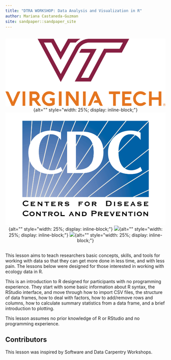 ```yaml
---
title: "DTRA WORKSHOP: Data Analysis and Visualization in R"
author: Mariana Castaneda-Guzman
site: sandpaper::sandpaper_site
---
```


<p></p>

<div style="text-align: center; margin-top: 30px; margin-bottom: 30px;">

![](episodes/fig/Vertical_VT_Full_Color_RGB.jpg){alt="" style="width: 25%; display: inline-block;"}
![](episodes/fig/CDC_logo.jpg){alt="" style="width: 25%; display: inline-block;"}
![](episodes/fig/NCDC_logo.jpg){alt="" style="width: 25%; display: inline-block;"}
![](episodes/fig/DTRA_logo.jpg){alt="" style="width: 25%; display: inline-block;"}

</div>

<p></p>

This lesson aims to teach researchers basic concepts, skills,
and tools for working with data so that they can get more done in less
time, and with less pain. The lessons below were designed for those interested
in working with ecology data in R.

This is an introduction to R designed for participants with no programming
experience. They start with some basic information about R syntax, the RStudio 
interface, and move through how to import CSV files, the structure of data frames, 
how to deal with factors, how to add/remove rows and columns, how to calculate 
summary statistics from a data frame, and a brief introduction to plotting. 

This lesson assumes no prior knowledge of R or RStudio and no programming
experience.

## Contributors

This lesson was inspired by Software and Data Carpentry Workshops.


